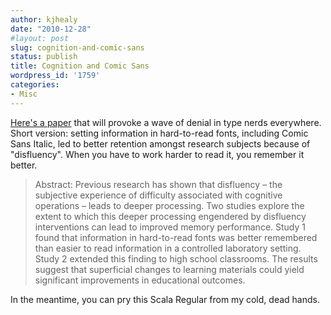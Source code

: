 ```yaml
---
author: kjhealy
date: "2010-12-28"
#layout: post
slug: cognition-and-comic-sans
status: publish
title: Cognition and Comic Sans
wordpress_id: '1759'
categories:
- Misc
---
```


[Here's a paper](http://web.princeton.edu/sites/opplab/papers/Diemand-Yauman_Oppenheimer_2010.pdf) that will provoke a wave of denial in type nerds everywhere. Short version: setting information in hard-to-read fonts, including Comic Sans Italic, led to better retention amongst research subjects because of "disfluency". When you have to work harder to read it, you remember it better.

> Abstract: Previous research has shown that disfluency – the subjective experience of difficulty associated with cognitive operations – leads to deeper processing. Two studies explore the extent to which this deeper processing engendered by disfluency interventions can lead to improved memory performance. Study 1 found that information in hard-to-read fonts was better remembered than easier to read information in a controlled laboratory setting. Study 2 extended this finding to high school classrooms. The results suggest that superficial changes to learning materials could yield significant improvements in educational outcomes.

In the meantime, you can pry this Scala Regular from my cold, dead hands.
